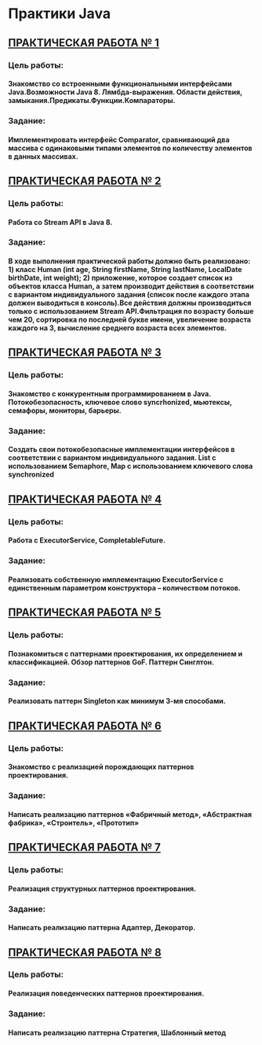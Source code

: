 # Практики Java  
## [ПРАКТИЧЕСКАЯ РАБОТА № 1](PR_1)
### Цель работы:
#### Знакомство со встроенными функциональными интерфейсами Java.Возможности Java 8. Лямбда-выражения. Области действия, замыкания.Предикаты.Функции.Компараторы.  
### Задание:
#### Имплементировать интерфейс Comparator, сравнивающий два массива с одинаковыми типами элементов по количеству элементов в данных массивах.  
## [ПРАКТИЧЕСКАЯ РАБОТА № 2](PR_2)
### Цель работы:
#### Работа со Stream API в Java 8.  
### Задание:
#### В ходе выполнения практической работы должно быть реализовано: 1) класс Human (int age, String firstName, String lastName, LocalDate birthDate, int weight); 2) приложение, которое создает список из объектов класса Human, а затем производит действия в соответствии с вариантом индивидуального задания (список после каждого этапа должен выводиться в консоль).Все действия должны производиться только с использованием Stream API.Фильтрация по возрасту больше чем 20, сортировка по последней букве имени, увеличение возраста каждого на 3, вычисление среднего возраста всех элементов.  
## [ПРАКТИЧЕСКАЯ РАБОТА № 3](PR_3)
### Цель работы:
#### Знакомство с конкурентным программированием в Java. Потокобезопасность, ключевое слово syncrhonized, мьютексы, семафоры, мониторы, барьеры.
### Задание:
#### Создать свои потокобезопасные имплементации интерфейсов в соответствии с вариантом индивидуального задания. List с использованием Semaphore, Map с использованием ключевого слова synchronized  
## [ПРАКТИЧЕСКАЯ РАБОТА № 4](PR_4)
### Цель работы:
#### Работа с ExecutorService, CompletableFuture.  
### Задание:
#### Реализовать собственную имплементацию ExecutorService с единственным параметром конструктора – количеством потоков.  
## [ПРАКТИЧЕСКАЯ РАБОТА № 5](PR_5)
### Цель работы:
#### Познакомиться с паттернами проектирования, их определением и классификацией. Обзор паттернов GoF. Паттерн Синглтон.
### Задание:
#### Реализовать паттерн Singleton как минимум 3-мя способами.  
## [ПРАКТИЧЕСКАЯ РАБОТА № 6](PR_6)
### Цель работы:
#### Знакомство с реализацией порождающих паттернов проектирования.  
### Задание:
#### Написать реализацию паттернов «Фабричный метод», «Абстрактная фабрика», «Строитель», «Прототип»  
## [ПРАКТИЧЕСКАЯ РАБОТА № 7](PR_7)
### Цель работы:
#### Реализация структурных паттернов проектирования.  
### Задание:
#### Написать реализацию паттерна Адаптер, Декоратор.  
## [ПРАКТИЧЕСКАЯ РАБОТА № 8](PR_8)
### Цель работы:
#### Реализация поведенческих паттернов проектирования.  
### Задание:
#### Написать реализацию паттерна Стратегия, Шаблонный метод  
